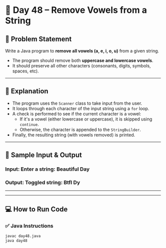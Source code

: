 # 🌟 Day 48 – Remove Vowels from a String

## 🎯 Problem Statement  
Write a Java program to **remove all vowels (a, e, i, o, u)** from a given string.  
- The program should remove both **uppercase and lowercase vowels**.  
- It should preserve all other characters (consonants, digits, symbols, spaces, etc).

---

## 📖 Explanation  

- The program uses the `Scanner` class to take input from the user.
- It loops through each character of the input string using a `for` loop.
- A check is performed to see if the current character is a vowel:
  - If it's a vowel (either lowercase or uppercase), it is skipped using `continue`.
  - Otherwise, the character is appended to the `StringBuilder`.
- Finally, the resulting string (with vowels removed) is printed.

---

## 📝 Sample Input & Output  

### Input:  Enter a string: Beautiful Day


### Output:  Toggled string: Btfl Dy

---



---

## 💻 How to Run Code  

### ✅ Java Instructions  

```bash
javac day48.java
java day48

